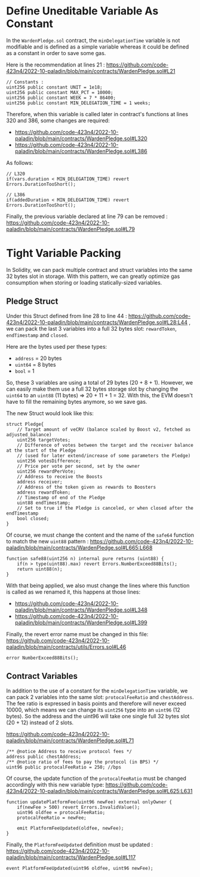 # Define Uneditable Variable As Constant
In the `WardenPledge.sol` contract, the `minDelegationTime` variable is not modifiable and is defined as a simple variable whereas it could be defined as a constant in order to save some gas.

Here is the recommendation at lines 21 : https://github.com/code-423n4/2022-10-paladin/blob/main/contracts/WardenPledge.sol#L21

    // Constants :
    uint256 public constant UNIT = 1e18;
    uint256 public constant MAX_PCT = 10000;
    uint256 public constant WEEK = 7 * 86400;
    uint256 public constant MIN_DELEGATION_TIME = 1 weeks;

Therefore, when this variable is called later in contract's functions at lines 320 and 386, some changes are required:
- https://github.com/code-423n4/2022-10-paladin/blob/main/contracts/WardenPledge.sol#L320
- https://github.com/code-423n4/2022-10-paladin/blob/main/contracts/WardenPledge.sol#L386

As follows:

    // L320
    if(vars.duration < MIN_DELEGATION_TIME) revert Errors.DurationTooShort();

    // L386
    if(addedDuration < MIN_DELEGATION_TIME) revert Errors.DurationTooShort();

Finally, the previous variable declared at line 79 can be removed : https://github.com/code-423n4/2022-10-paladin/blob/main/contracts/WardenPledge.sol#L79

# Tight Variable Packing
In Solidity, we can pack multiple contract and struct variables into the same 32 bytes slot in storage. With this pattern, we can greatly optimize gas consumption when storing or loading statically-sized variables.

## Pledge Struct
Under this Struct defined from line 28 to line 44 : https://github.com/code-423n4/2022-10-paladin/blob/main/contracts/WardenPledge.sol#L28:L44 , we can pack the last 3 variables into a full 32 bytes slot: `rewardToken`, `endTimestamp` and `closed`.

Here are the bytes used per these types:
- `address` = 20 bytes
- `uint64` = 8 bytes
- `bool` = 1 

So, these 3 variables are using a total of 29 bytes (20 + 8 + 1). However, we can easily make them use a full 32 bytes storage slot by changing the `uint64` to an `uint88` (11 bytes) => 20 + 11 + 1 = 32. With this, the EVM doesn't have to fill the remaining bytes anymore, so we save gas.

The new Struct would look like this:

    struct Pledge{
        // Target amount of veCRV (balance scaled by Boost v2, fetched as adjusted_balance)
        uint256 targetVotes;
        // Difference of votes between the target and the receiver balance at the start of the Pledge
        // (used for later extend/increase of some parameters the Pledge)
        uint256 votesDifference;
        // Price per vote per second, set by the owner
        uint256 rewardPerVote;
        // Address to receive the Boosts
        address receiver;
        // Address of the token given as rewards to Boosters
        address rewardToken;
        // Timestamp of end of the Pledge
        uint88 endTimestamp;
        // Set to true if the Pledge is canceled, or when closed after the endTimestamp
        bool closed;
    }

Of course, we must change the content and the name of the `safe64` function to match the new `uint88` pattern : https://github.com/code-423n4/2022-10-paladin/blob/main/contracts/WardenPledge.sol#L665:L668

    function safe88(uint256 n) internal pure returns (uint88) {
        if(n > type(uint88).max) revert Errors.NumberExceed88Bits();
        return uint88(n);
    }

With that being applied, we also must change the lines where this function is called as we renamed it, this happens at those lines:
- https://github.com/code-423n4/2022-10-paladin/blob/main/contracts/WardenPledge.sol#L348
- https://github.com/code-423n4/2022-10-paladin/blob/main/contracts/WardenPledge.sol#L399

Finally, the revert error name must be changed in this file: https://github.com/code-423n4/2022-10-paladin/blob/main/contracts/utils/Errors.sol#L46

    error NumberExceed88Bits();

## Contract Variables
In addition to the use of a constant for the `minDelegationTime` variable, we can pack 2 variables into the same slot: `protocalFeeRatio` and `chestAddress`. The fee ratio is expressed in basis points and therefore will never exceed 10000, which means we can change its `uint256` type into an `uint96` (12 bytes). So the address and the uint96 will take one single full 32 bytes slot (20 + 12) instead of 2 slots.

https://github.com/code-423n4/2022-10-paladin/blob/main/contracts/WardenPledge.sol#L71

    /** @notice Address to receive protocol fees */
    address public chestAddress;
    /** @notice ratio of fees to pay the protocol (in BPS) */
    uint96 public protocalFeeRatio = 250; //bps

Of course, the update function of the `protocalFeeRatio` must be changed accordingly with this new variable type: https://github.com/code-423n4/2022-10-paladin/blob/main/contracts/WardenPledge.sol#L625:L631

    function updatePlatformFee(uint96 newFee) external onlyOwner {
        if(newFee > 500) revert Errors.InvalidValue();
        uint96 oldfee = protocalFeeRatio;
        protocalFeeRatio = newFee;

        emit PlatformFeeUpdated(oldfee, newFee);
    }

Finally, the `PlatformFeeUpdated` definition must be updated : https://github.com/code-423n4/2022-10-paladin/blob/main/contracts/WardenPledge.sol#L117

    event PlatformFeeUpdated(uint96 oldfee, uint96 newFee);